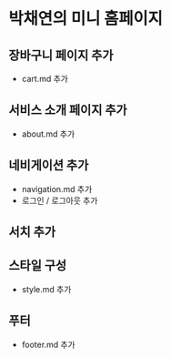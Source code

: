 # 박채연의 미니 홈페이지

## 장바구니 페이지 추가

-   cart.md 추가

## 서비스 소개 페이지 추가

-   about.md 추가

## 네비게이션 추가

-   navigation.md 추가
-   로그인 / 로그아웃 추가

## 서치 추가

## 스타일 구성

-   style.md 추가

## 푸터

-   footer.md 추가

